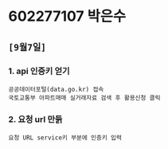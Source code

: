 # 602277107 박은수
## `[9월7일]`
### 1. api 인증키 얻기
```
공공데이터포털(data.go.kr) 접속
국토교통부 아파트매매 실거래자료 검색 후 활용신청 클릭
```
### 2. 요청 url 만듥
```
요청 URL service키 부분에 인증키 입력
```
